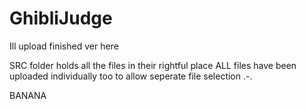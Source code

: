 # GhibliJudge
Ill upload finished ver here

SRC folder holds all the files in their rightful place
  ALL files have been uploaded individually too to allow seperate file selection .-.
  
BANANA
